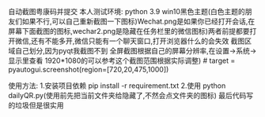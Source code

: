 自动截图粤康码并提交
本人测试环境:
    python 3.9
    win10黑色主题(白色主题的朋友们如果不行,可以自己重新截图一下图标)Wechat.png是如果你已经打开会话,在屏幕下面截图的图标,wechar2.png是隐藏在任务栏里的微信图标)两者前提都要打开微信,还有不能多开,微信只能有一个聊天窗口,打开浏览器什么的会失效
    截图区域自己划分,因为pyqt我截图不到
    全屏截图根据自己的屏幕分辨率,在设置->系统->显示里查看
    1920*1080的可以参考这个截图范围根据实际调整)
    # target = pyautogui.screenshot(region=[720,20,475,1000])
 
使用方法:
  1.安装项目依赖
    pip install -r requirement.txt
  2.使用
    python dailyQR.py(使用前先把当前文件夹给隐藏了,不然会点文件夹的图标)
 最后代码写的垃圾但是很实用
   
